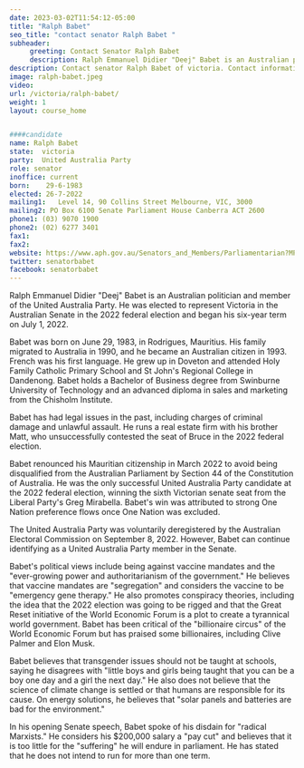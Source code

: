 ```yaml
---
date: 2023-03-02T11:54:12-05:00
title: "Ralph Babet"
seo_title: "contact senator Ralph Babet "
subheader:
     greeting: Contact Senator Ralph Babet
     description: Ralph Emmanuel Didier "Deej" Babet is an Australian politician and a member of the United Australia Party. He was elected to represent Victoria in the Australian Senate at the 2022 Australian federal election, commencing his six-year term on 1 July 2022.
description: Contact senator Ralph Babet of victoria. Contact information for Ralph Babet includes email address, phone number, and mailing address.
image: ralph-babet.jpeg
video: 
url: /victoria/ralph-babet/
weight: 1
layout: course_home


####candidate
name: Ralph Babet
state:	victoria
party:	United Australia Party
role: senator
inoffice: current
born:	 29-6-1983
elected: 26-7-2022
mailing1:	Level 14, 90 Collins Street Melbourne, VIC, 3000
mailing2: PO Box 6100 Senate Parliament House Canberra ACT 2600
phone1:	(03) 9070 1900
phone2: (02) 6277 3401
fax1:
fax2:
website: https://www.aph.gov.au/Senators_and_Members/Parliamentarian?MPID=300706
twitter: senatorbabet
facebook: senatorbabet
---
```

Ralph Emmanuel Didier "Deej" Babet is an Australian politician and member of the United Australia Party. He was elected to represent Victoria in the Australian Senate in the 2022 federal election and began his six-year term on July 1, 2022.

Babet was born on June 29, 1983, in Rodrigues, Mauritius. His family migrated to Australia in 1990, and he became an Australian citizen in 1993. French was his first language. He grew up in Doveton and attended Holy Family Catholic Primary School and St John's Regional College in Dandenong. Babet holds a Bachelor of Business degree from Swinburne University of Technology and an advanced diploma in sales and marketing from the Chisholm Institute.

Babet has had legal issues in the past, including charges of criminal damage and unlawful assault. He runs a real estate firm with his brother Matt, who unsuccessfully contested the seat of Bruce in the 2022 federal election.

Babet renounced his Mauritian citizenship in March 2022 to avoid being disqualified from the Australian Parliament by Section 44 of the Constitution of Australia. He was the only successful United Australia Party candidate at the 2022 federal election, winning the sixth Victorian senate seat from the Liberal Party's Greg Mirabella. Babet's win was attributed to strong One Nation preference flows once One Nation was excluded.

The United Australia Party was voluntarily deregistered by the Australian Electoral Commission on September 8, 2022. However, Babet can continue identifying as a United Australia Party member in the Senate.

Babet's political views include being against vaccine mandates and the "ever-growing power and authoritarianism of the government." He believes that vaccine mandates are "segregation" and considers the vaccine to be "emergency gene therapy." He also promotes conspiracy theories, including the idea that the 2022 election was going to be rigged and that the Great Reset initiative of the World Economic Forum is a plot to create a tyrannical world government. Babet has been critical of the "billionaire circus" of the World Economic Forum but has praised some billionaires, including Clive Palmer and Elon Musk.

Babet believes that transgender issues should not be taught at schools, saying he disagrees with "little boys and girls being taught that you can be a boy one day and a girl the next day." He also does not believe that the science of climate change is settled or that humans are responsible for its cause. On energy solutions, he believes that "solar panels and batteries are bad for the environment."

In his opening Senate speech, Babet spoke of his disdain for "radical Marxists." He considers his $200,000 salary a "pay cut" and believes that it is too little for the "suffering" he will endure in parliament. He has stated that he does not intend to run for more than one term.
